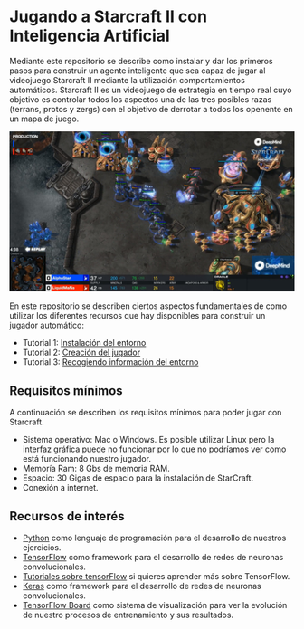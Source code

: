 # Jugando a Starcraft II con Inteligencia Artificial

Mediante este repositorio se describe como instalar y dar los primeros pasos para construir un agente inteligente que sea capaz de jugar al videojuego Starcraft II mediante la utilización comportamientos automáticos. Starcraft II es un videojuego de estrategia en tiempo real cuyo objetivo es controlar todos los aspectos una de las tres posibles razas (terrans, protos y zergs) con el objetivo de derrotar a todos los openente en un mapa de juego. 

<img src="./images/sc1.jpg" alt="Captura de una partida entre AlphaStar y un jugador humano en Starcraft" width="1024"/>

En este repositorio se describen ciertos aspectos fundamentales de como utilizar los diferentes recursos que hay disponibles para construir un jugador automático:

* Tutorial 1: [Instalación del entorno](./tutoriales/instalacion.md)
* Tutorial 2: [Creación del jugador](./tutoriales/players.md)
* Tutorial 3: [Recogiendo información del entorno](./tutoriales/information.md)

## Requisitos mínimos

A continuación se describen los requisitos mínimos para poder jugar con Starcraft. 

* Sistema operativo: Mac o Windows. Es posible utilizar Linux pero la interfaz gráfica puede no funcionar por lo que no podríamos ver como está funcionando nuestro jugador. 
* Memoría Ram: 8 Gbs de memoria RAM.
* Espacio: 30 Gigas de espacio para la instalación de StarCraft. 
* Conexión a internet.

## Recursos de interés

- [Python](https://www.python.org/) como lenguaje de programación para el desarrollo de nuestros ejercicios.
- [TensorFlow](https://www.tensorflow.org/) como framework para el desarrollo de redes de neuronas convolucionales.
- [Tutoriales sobre tensorFlow](https://www.tensorflow.org/tutorials) si quieres aprender más sobre TensorFlow.
- [Keras](https://keras.io/) como framework para el desarrollo de redes de neuronas convolucionales.
- [TensorFlow Board](https://www.tensorflow.org/tensorboard) como sistema de visualización para ver la evolución de nuestro procesos de entrenamiento y sus resultados.
